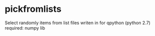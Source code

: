 # pickfromlists
Select randomly items from list files
writen in for qpython (python 2.7)
required: numpy lib
